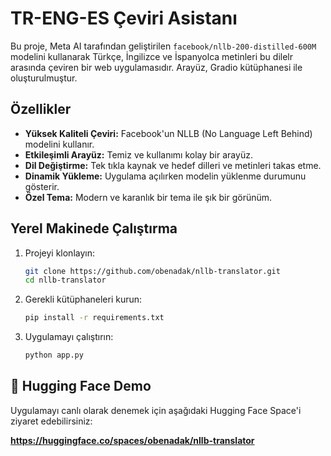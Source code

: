 # TR-ENG-ES Çeviri Asistanı

Bu proje, Meta AI tarafından geliştirilen `facebook/nllb-200-distilled-600M` modelini kullanarak Türkçe, İngilizce ve İspanyolca metinleri bu dilelr arasında çeviren bir web uygulamasıdır. Arayüz, Gradio kütüphanesi ile oluşturulmuştur.

## Özellikler

- **Yüksek Kaliteli Çeviri:** Facebook'un NLLB (No Language Left Behind) modelini kullanır.
- **Etkileşimli Arayüz:** Temiz ve kullanımı kolay bir arayüz.
- **Dil Değiştirme:** Tek tıkla kaynak ve hedef dilleri ve metinleri takas etme.
- **Dinamik Yükleme:** Uygulama açılırken modelin yüklenme durumunu gösterir.
- **Özel Tema:** Modern ve karanlık bir tema ile şık bir görünüm.

## Yerel Makinede Çalıştırma

1.  Projeyi klonlayın:
    ```bash
    git clone https://github.com/obenadak/nllb-translator.git
    cd nllb-translator
    ```

2.  Gerekli kütüphaneleri kurun:
    ```bash
    pip install -r requirements.txt
    ```

3.  Uygulamayı çalıştırın:
    ```bash
    python app.py
    ```

## 🔗 Hugging Face Demo

Uygulamayı canlı olarak denemek için aşağıdaki Hugging Face Space'i ziyaret edebilirsiniz:

**https://huggingface.co/spaces/obenadak/nllb-translator**